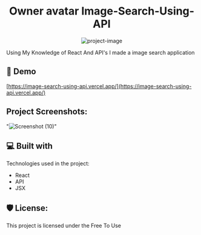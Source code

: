 <h1 align="center" id="title">Owner avatar Image-Search-Using-API</h1>

<p align="center"><img src="https://socialify.git.ci/AteebX04/Image-Search-Using-API/image?language=1&amp;owner=1&amp;name=1&amp;stargazers=1&amp;theme=Light" alt="project-image"></p>

<p id="description">Using My Knowledge of React And API's I made a image search application</p>

<h2>🚀 Demo</h2>

[https://image-search-using-api.vercel.app/](https://image-search-using-api.vercel.app/)

<h2>Project Screenshots:</h2>

"![Screenshot (10)](https://github.com/AteebX04/Image-Search-Using-API/assets/144364981/b68bef79-e182-4d67-9832-1f145e46939e)" 

  
  
<h2>💻 Built with</h2>

Technologies used in the project:

*   React
*   API
*   JSX

<h2>🛡️ License:</h2>

This project is licensed under the Free To Use
